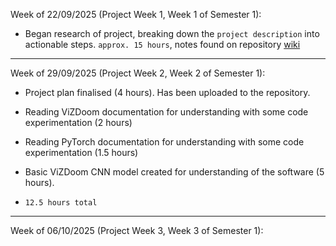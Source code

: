 Week of 22/09/2025 (Project Week 1, Week 1 of Semester 1):

- Began research of project, breaking down the `project description` into actionable steps. `approx. 15 hours`, notes found on repository [wiki](https://github.com/BattmannWann/The-ViZDoom-Experience/wiki/Initial-Project-Notes)

---

Week of 29/09/2025 (Project Week 2, Week 2 of Semester 1):

- Project plan finalised (4 hours). Has been uploaded to the repository.

- Reading ViZDoom documentation for understanding with some code experimentation (2 hours)

- Reading PyTorch documentation for understanding with some code experimentation (1.5 hours)

- Basic ViZDoom CNN model created for understanding of the software (5 hours).

-  `12.5 hours total`

---

Week of 06/10/2025 (Project Week 3, Week 3 of Semester 1):

